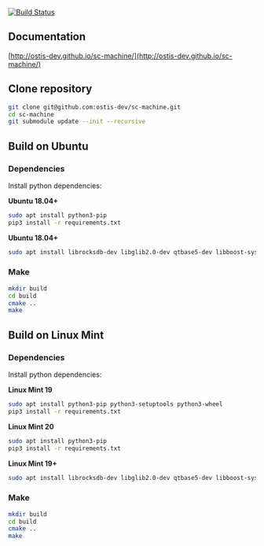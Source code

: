 [![Build Status](https://travis-ci.com/ostis-dev/sc-machine.svg?branch=master)](https://travis-ci.com/ostis-dev/sc-machine)

## Documentation
[http://ostis-dev.github.io/sc-machine/](http://ostis-dev.github.io/sc-machine/)

## Clone repository

```sh
git clone git@github.com:ostis-dev/sc-machine.git
cd sc-machine
git submodule update --init --recursive
```

## Build on Ubuntu

### Dependencies

Install python dependencies:

__Ubuntu 18.04+__

```sh
sudo apt install python3-pip
pip3 install -r requirements.txt
```

__Ubuntu 18.04+__

```sh
sudo apt install librocksdb-dev libglib2.0-dev qtbase5-dev libboost-system-dev libboost-filesystem-dev libboost-program-options-dev make cmake antlr4 gcc g++ llvm-7 libcurl4-openssl-dev libclang-7-dev libboost-python-dev
```

### Make

```sh
mkdir build
cd build
cmake ..
make
```

## Build on Linux Mint

### Dependencies

Install python dependencies:

__Linux Mint 19__

```sh
sudo apt install python3-pip python3-setuptools python3-wheel
pip3 install -r requirements.txt
```

__Linux Mint 20__

```sh
sudo apt install python3-pip
pip3 install -r requirements.txt
```

__Linux Mint 19+__

```sh
sudo apt install librocksdb-dev libglib2.0-dev qtbase5-dev libboost-system-dev libboost-filesystem-dev libboost-program-options-dev make cmake antlr gcc g++ llvm-7 libcurl4-openssl-dev libclang-7-dev libboost-python-dev
```

### Make

```sh
mkdir build
cd build
cmake ..
make
```
